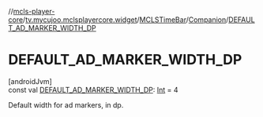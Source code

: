 //[mcls-player-core](../../../../index.md)/[tv.mycujoo.mclsplayercore.widget](../../index.md)/[MCLSTimeBar](../index.md)/[Companion](index.md)/[DEFAULT_AD_MARKER_WIDTH_DP](-d-e-f-a-u-l-t_-a-d_-m-a-r-k-e-r_-w-i-d-t-h_-d-p.md)

# DEFAULT_AD_MARKER_WIDTH_DP

[androidJvm]\
const val [DEFAULT_AD_MARKER_WIDTH_DP](-d-e-f-a-u-l-t_-a-d_-m-a-r-k-e-r_-w-i-d-t-h_-d-p.md): [Int](https://kotlinlang.org/api/latest/jvm/stdlib/kotlin/-int/index.html) = 4

Default width for ad markers, in dp.
